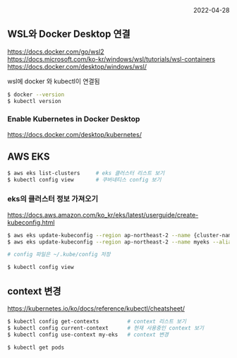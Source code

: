 <p style="text-align: right">2022-04-28</p>

## WSL와 Docker Desktop 연결

https://docs.docker.com/go/wsl2 \
https://docs.microsoft.com/ko-kr/windows/wsl/tutorials/wsl-containers \
https://docs.docker.com/desktop/windows/wsl/

wsl에 docker 와 kubectl이 연결됨

```bash
$ docker --version
$ kubectl version
```

### Enable Kubernetes in Docker Desktop

https://docs.docker.com/desktop/kubernetes/

## AWS EKS

```bash
$ aws eks list-clusters     # eks 클러스터 리스트 보기
$ kubectl config view       # 쿠버네티스 config 보기
```

### eks의 클러스터 정보 가져오기

https://docs.aws.amazon.com/ko_kr/eks/latest/userguide/create-kubeconfig.html

```bash
$ aws eks update-kubeconfig --region ap-northeast-2 --name {cluster-name} --alias {cluster-alias}
$ aws eks update-kubeconfig --region ap-northeast-2 --name myeks --alias my-eks

# config 파일은 ~/.kube/config 저장

$ kubectl config view
```

## context 변경

https://kubernetes.io/ko/docs/reference/kubectl/cheatsheet/

```bash
$ kubectl config get-contexts         # context 리스트 보기
$ kubectl config current-context      # 현재 사용중인 context 보기
$ kubectl config use-context my-eks   # context 변경

$ kubectl get pods
```
